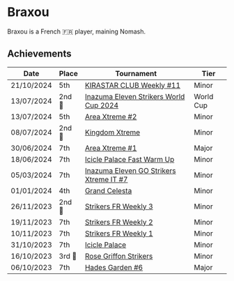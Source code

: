 # Braxou

Braxou is a French :fr: player, maining Nomash.

## Achievements

|Date|Place|Tournament|Tier|
|-|-|-|-|
| 21/10/2024 | 5th | [KIRASTAR CLUB Weekly #11](../../tournaments/kirastar/kirastar11.md) | Minor |
| 13/07/2024 |2nd :2nd_place_medal:| [Inazuma Eleven Strikers World Cup 2024](../../tournaments/worldcup24.md) | World Cup |
| 13/07/2024 | 5th | [Area Xtreme #2](../../tournaments/area/areax2.md) | Minor |
| 08/07/2024 |2nd :2nd_place_medal:| [Kingdom Xtreme](../../tournaments/misc/kingdom.md) | Minor |
| 30/06/2024 | 7th | [Area Xtreme #1](../../tournaments/area/areax1.md) | Major |
| 18/06/2024 | 7th | [Icicle Palace Fast Warm Up](../../tournaments/icicle/iciclewarmup.md) | Minor |
| 05/03/2024 | 7th |[Inazuma Eleven GO Strikers Xtreme IT #7](../../tournaments/italia/it7.md) | Minor |
| 01/01/2024 | 4th | [Grand Celesta](../../tournaments/misc/grandcelesta.md) | Minor |
| 26/11/2023 |2nd :2nd_place_medal:| [Strikers FR Weekly 3](../../tournaments/weeklies/weekly3.md) | Minor |
| 19/11/2023 | 7th | [Strikers FR Weekly 2](../../tournaments/weeklies/weekly2.md) | Minor |
| 10/11/2023 | 7th | [Strikers FR Weekly 1](../../tournaments/weeklies/weekly1.md) | Minor |
| 31/10/2023 | 7th | [Icicle Palace](../../tournaments/misc/icicle.md) | Minor |
| 16/10/2023 |3rd :3rd_place_medal: |[Rose Griffon Strikers](../../tournaments/misc/rosegriffon.md) | Minor |
| 06/10/2023 | 7th | [Hades Garden #6](../../tournaments/hg/hg6.md) | Major |
